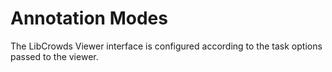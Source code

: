 # Annotation Modes

The LibCrowds Viewer interface is configured according to the task options passed to the viewer.
